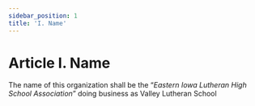 ```yaml
---
sidebar_position: 1
title: 'I. Name'
---
```


# Article I. Name

The name of this organization shall be the “*Eastern Iowa Lutheran High School Association*” doing business as Valley Lutheran School